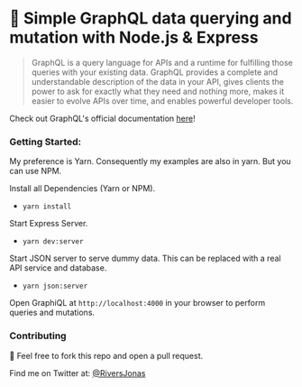 # 🍇 Simple GraphQL data querying and mutation with Node.js & Express

> GraphQL is a query language for APIs and a runtime for fulfilling those queries with your existing data. GraphQL provides a complete and understandable description of the data in your API, gives clients the power to ask for exactly what they need and nothing more, makes it easier to evolve APIs over time, and enables powerful developer tools.

Check out GraphQL's official documentation [here](https://graphql.github.io/)!

### Getting Started:
My preference is Yarn. Consequently my examples are also in yarn. But you can use NPM.

Install all Dependencies (Yarn or NPM). 
- `yarn install`

Start Express Server.
- `yarn dev:server`

Start JSON server to serve dummy data. This can be replaced with a real API service and database.
- `yarn json:server`

Open GraphiQL at `http://localhost:4000` in your browser to perform queries and mutations.

### Contributing
🥤 Feel free to fork this repo and open a pull request.

Find me on Twitter at: [@RiversJonas](https://twitter.com/RiversJonas)